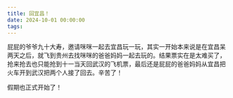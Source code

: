 ```yaml
---
title: 回宜昌！
date: 2024-10-01 00:00:00
tags:
---
```


屁屁的爷爷九十大寿，邀请咪咪一起去宜昌玩一玩，其实一开始本来说是在宜昌呆两天之后，就飞到贵州去找咪咪的爸爸妈妈一起去玩的。结果票实在是太难买了，抢来抢去也只能抢到十一当天回武汉的飞机票，最后还是屁屁的爸爸妈妈从宜昌把火车开到武汉把两个人接了回去。辛苦了！

假期也正式开始了！